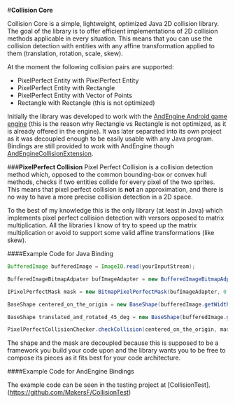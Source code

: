 #**Collision Core**


Collision Core is a simple, lightweight, optimized Java 2D collision library.
The goal of the library is to offer efficient implementations of 2D collision methods applicable in every situation.
This means that you can use the collision detection with entities with any affine transformation applied to them (translation, rotation, scale, skew).

At the moment the following collision pairs are supported:

 - PixelPerfect Entity with PixelPerfect Entity
 - PixelPerfect Entity with Rectangle
 - PixelPerfect Entity with Vector of Points
 - Rectangle with Rectangle (this is not optimized)

Initially the library was developed to work with the [AndEngine Android game engine](https://github.com/nicolasgramlich/AndEngine) (this is the reason why Rectangle vs Rectangle is not optimized, as it is already offered in the engine).
It was later separated into its own project as it was decoupled enough to be easily usable with any Java program.
Bindings are still provided to work with AndEngine though [AndEngineCollisionExtension](https://github.com/MakersF/AndEngineCollisionsExtension).


###**PixelPerfect Collision**
Pixel Perfect Collision is a collision detection method which, opposed to the common bounding-box or convex hull methods, checks if two entities collide for every pixel of the two sprites.
This means that pixel perfect collision is **not** an approximation, and there is no way to have a more precise collision detection in a 2D space.

To the best of my knowledge this is the only library (at least in Java) which implements pixel perfect collision detection with versors opposed to matrix multiplication.
All the libraries I know of try to speed up the matrix multiplication or avoid to support some valid affine transformations (like skew).

####Example Code for Java Binding
```java
BufferedImage bufferedImage = ImageIO.read(yourInputStream);

BufferedImageBitmapAdpater bufImageAdapter = new BufferedImageBitmapAdpater(bufferedImage);

IPixelPerfectMask mask = new BitmapPixelPerfectMask(bufImageAdapter, 0, 0, bufferedImage.getWidth(), bufferedImage.getHeight(), 0);

BaseShape centered_on_the_origin = new BaseShape(bufferedImage.getWidth(), bufferedImage.getHeight())

BaseShape translated_and_rotated_45_deg = new BaseShape(bufferedImage.getWidth(), bufferedImage.getHeight(), 500, 150, 45);

PixelPerfectCollisionChecker.checkCollision(centered_on_the_origin, mask, translated_and_rotated_45_deg, mask)
```

The shape and the mask are decoupled because this is supposed to be a framework you build your code upon and the library wants you to be free to compose its pieces as it fits best for your code architecture.


####Example Code for AndEngine Bindings

The example code can be seen in the testing project at [CollisionTest].(https://github.com/MakersF/CollisionTest)
